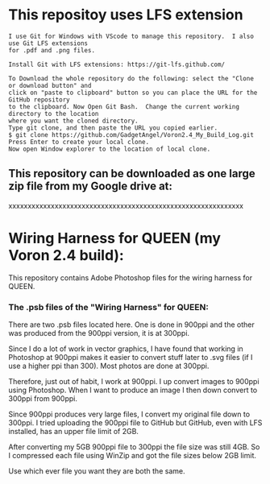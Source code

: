 # This repositoy uses LFS extension

```
I use Git for Windows with VScode to manage this repository.  I also use Git LFS extensions
for .pdf and .png files.

Install Git with LFS extensions: https://git-lfs.github.com/

To Download the whole repository do the following: select the "Clone or download button" and
click on "paste to clipboard" button so you can place the URL for the GitHub repository
to the clipboard. Now Open Git Bash.  Change the current working directory to the location
where you want the cloned directory.
Type git clone, and then paste the URL you copied earlier.
$ git clone https://github.com/GadgetAngel/Voron2.4_My_Build_Log.git
Press Enter to create your local clone.
Now open Window explorer to the location of local clone.
```

## This repository can be downloaded as one large zip file from my Google drive at:

xxxxxxxxxxxxxxxxxxxxxxxxxxxxxxxxxxxxxxxxxxxxxxxxxxxxxxxxxxxxx

# Wiring Harness for QUEEN (my Voron 2.4 build):

This repository contains Adobe Photoshop files for the wiring harness for QUEEN.

### The .psb files of the "Wiring Harness" for QUEEN:

There are two .psb files located here.  One is done in 900ppi and the other was produced from the 900ppi version, it is at 300ppi.

Since I do a lot of work in vector graphics, I have found that working in Photoshop at 900ppi makes it easier to convert stuff later to .svg files (if I use a higher ppi than 300).  Most photos are done at 300ppi.

Therefore, just out of habit, I work at 900ppi.  I up convert images to 900ppi using Photoshop.  When I want to produce an image I then down convert to 300ppi from 900ppi.

Since 900ppi produces very large files, I convert my original file down to 300ppi.  I tried uploading the 900ppi file to GitHub but GitHub, even with LFS installed, has an upper file limit of 2GB.

After converting my 5GB 900ppi file to 300ppi the file size was still 4GB. So I compressed each file using WinZip and got the file sizes below 2GB limit.

Use which ever file you want they are both the same.
